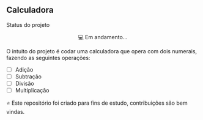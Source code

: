 ## Calculadora

Status do projeto
<p align="center">💻 Em andamento...</p>

O intuito do projeto é codar uma calculadora que opera com dois numerais, fazendo as seguintes operações:

- [ ] Adição
- [ ] Subtração
- [ ] Divisão
- [ ] Multiplicação

⭐️ Este repositório foi criado para fins de estudo, contribuições são bem vindas.
